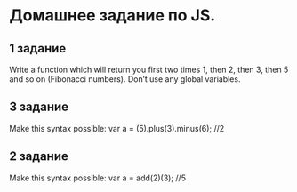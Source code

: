 # Домашнее задание по JS.

## 1 задание

Write a function which will return you first two times 1, then 2, then 3, then 5 and so on (Fibonacci numbers). Don’t use any global variables.

## 3 задание

Make this syntax possible: var a = (5).plus(3).minus(6); //2

## 2 задание

Make this syntax possible: var a = add(2)(3); //5